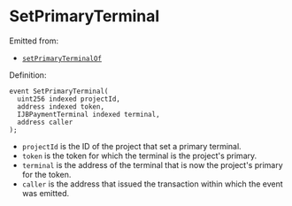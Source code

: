 # SetPrimaryTerminal

Emitted from:

* [`setPrimaryTerminalOf`](/v4/deprecated/v2/contracts/jbdirectory/write/setprimaryterminalof.md)

Definition:

```
event SetPrimaryTerminal(
  uint256 indexed projectId,
  address indexed token,
  IJBPaymentTerminal indexed terminal,
  address caller
);
```

* `projectId` is the ID of the project that set a primary terminal.
* `token` is the token for which the terminal is the project's primary.
* `terminal` is the address of the terminal that is now the project's primary for the token.
* `caller` is the address that issued the transaction within which the event was emitted.
